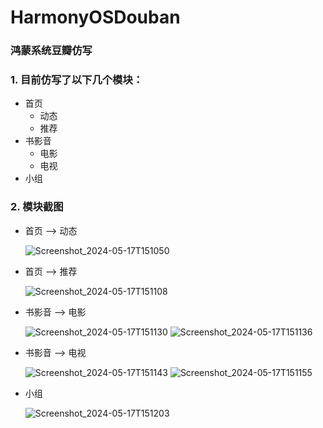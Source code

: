# HarmonyOSDouban
### 鸿蒙系统豆瓣仿写

### 1. 目前仿写了以下几个模块：

- 首页
  - 动态
  - 推荐
- 书影音
  - 电影
  - 电视
- 小组



### 2. 模块截图

- 首页 --> 动态

  ![Screenshot_2024-05-17T151050](https://github.com/FrankQj/HarmonyOSDouban/assets/2852589/17c643de-f078-4852-ab48-9661fe3ed4c1)
- 首页 --> 推荐

   ![Screenshot_2024-05-17T151108](https://github.com/FrankQj/HarmonyOSDouban/assets/2852589/913b8897-7140-4d9c-abf2-32afa7f7c857)
- 书影音 --> 电影

  ![Screenshot_2024-05-17T151130](https://github.com/FrankQj/HarmonyOSDouban/assets/2852589/dbd27e28-f012-42b4-a9d0-38c08a0ee8bc)
  ![Screenshot_2024-05-17T151136](https://github.com/FrankQj/HarmonyOSDouban/assets/2852589/00ba2195-a789-45e9-b6c9-80dd07fa4704)
- 书影音 --> 电视

  ![Screenshot_2024-05-17T151143](https://github.com/FrankQj/HarmonyOSDouban/assets/2852589/2bace05e-693d-4e82-98a4-ff03a1bdf132)
  ![Screenshot_2024-05-17T151155](https://github.com/FrankQj/HarmonyOSDouban/assets/2852589/f2a717b9-ed55-4dc9-ab48-406a85626feb)
- 小组

  ![Screenshot_2024-05-17T151203](https://github.com/FrankQj/HarmonyOSDouban/assets/2852589/5a96d0b5-08b6-40f3-a972-33c9d2b6e8c4)


